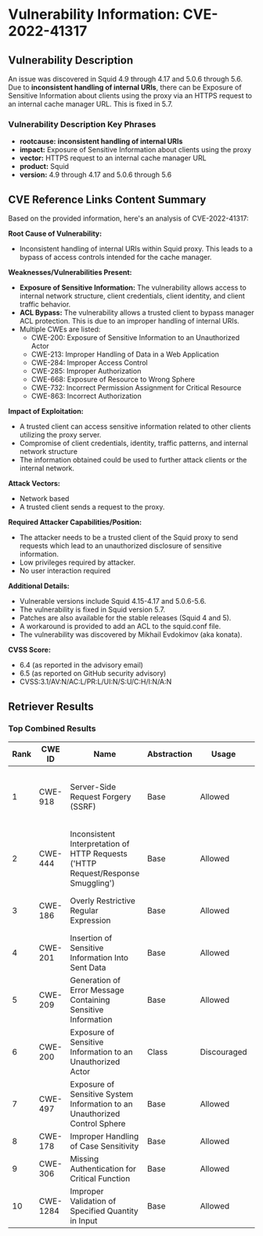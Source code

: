# Vulnerability Information: CVE-2022-41317

## Vulnerability Description
An issue was discovered in Squid 4.9 through 4.17 and 5.0.6 through 5.6. Due to **inconsistent handling of internal URIs**, there can be Exposure of Sensitive Information about clients using the proxy via an HTTPS request to an internal cache manager URL. This is fixed in 5.7.

### Vulnerability Description Key Phrases
- **rootcause:** **inconsistent handling of internal URIs**
- **impact:** Exposure of Sensitive Information about clients using the proxy
- **vector:** HTTPS request to an internal cache manager URL
- **product:** Squid
- **version:** 4.9 through 4.17 and 5.0.6 through 5.6

## CVE Reference Links Content Summary
Based on the provided information, here's an analysis of CVE-2022-41317:

**Root Cause of Vulnerability:**
- Inconsistent handling of internal URIs within Squid proxy. This leads to a bypass of access controls intended for the cache manager.

**Weaknesses/Vulnerabilities Present:**
- **Exposure of Sensitive Information:** The vulnerability allows access to internal network structure, client credentials, client identity, and client traffic behavior.
- **ACL Bypass:** The vulnerability allows a trusted client to bypass manager ACL protection. This is due to an improper handling of internal URIs.
- Multiple CWEs are listed:
    - CWE-200: Exposure of Sensitive Information to an Unauthorized Actor
    - CWE-213: Improper Handling of Data in a Web Application
    - CWE-284: Improper Access Control
    - CWE-285: Improper Authorization
    - CWE-668: Exposure of Resource to Wrong Sphere
    - CWE-732: Incorrect Permission Assignment for Critical Resource
    - CWE-863: Incorrect Authorization

**Impact of Exploitation:**
-  A trusted client can access sensitive information related to other clients utilizing the proxy server.
-  Compromise of client credentials, identity, traffic patterns, and internal network structure
- The information obtained could be used to further attack clients or the internal network.

**Attack Vectors:**
- Network based
- A trusted client sends a request to the proxy.

**Required Attacker Capabilities/Position:**
- The attacker needs to be a trusted client of the Squid proxy to send requests which lead to an unauthorized disclosure of sensitive information.
- Low privileges required by attacker.
- No user interaction required

**Additional Details:**
- Vulnerable versions include Squid 4.15-4.17 and 5.0.6-5.6.
- The vulnerability is fixed in Squid version 5.7.
- Patches are also available for the stable releases (Squid 4 and 5).
- A workaround is provided to add an ACL to the squid.conf file.
- The vulnerability was discovered by Mikhail Evdokimov (aka konata).

**CVSS Score:**
- 6.4 (as reported in the advisory email)
- 6.5 (as reported on GitHub security advisory)
- CVSS:3.1/AV:N/AC:L/PR:L/UI:N/S:U/C:H/I:N/A:N

## Retriever Results

### Top Combined Results

| Rank | CWE ID | Name | Abstraction | Usage | Combined Score | Retrievers | Individual Scores |
|------|--------|------|-------------|-------|---------------|------------|-------------------|
| 1 | CWE-918 | Server-Side Request Forgery (SSRF) | Base | Allowed | 0.6422 | dense, sparse, graph | dense: 0.557, sparse: 0.259, graph: 0.602 |
| 2 | CWE-444 | Inconsistent Interpretation of HTTP Requests ('HTTP Request/Response Smuggling') | Base | Allowed | 0.6173 | dense, sparse, graph | dense: 0.563, sparse: 0.246, graph: 0.544 |
| 3 | CWE-186 | Overly Restrictive Regular Expression | Base | Allowed | 0.4922 | sparse, graph | sparse: 0.387, graph: 0.757 |
| 4 | CWE-201 | Insertion of Sensitive Information Into Sent Data | Base | Allowed | 0.3690 | sparse, graph | sparse: 0.261, graph: 0.615 |
| 5 | CWE-209 | Generation of Error Message Containing Sensitive Information | Base | Allowed | 0.3318 | sparse, graph | sparse: 0.237, graph: 0.549 |
| 6 | CWE-200 | Exposure of Sensitive Information to an Unauthorized Actor | Class | Discouraged | 0.1845 | dense, sparse | dense: 0.535, sparse: 0.253 |
| 7 | CWE-497 | Exposure of Sensitive System Information to an Unauthorized Control Sphere | Base | Allowed | 0.1419 | sparse | sparse: 0.248 |
| 8 | CWE-178 | Improper Handling of Case Sensitivity | Base | Allowed | 0.1391 | sparse | sparse: 0.243 |
| 9 | CWE-306 | Missing Authentication for Critical Function | Base | Allowed | 0.1382 | sparse | sparse: 0.242 |
| 10 | CWE-1284 | Improper Validation of Specified Quantity in Input | Base | Allowed | 0.1381 | sparse | sparse: 0.241 |

